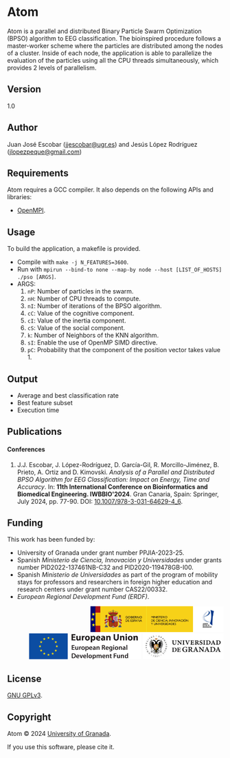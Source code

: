 # Atom

Atom is a parallel and distributed Binary Particle Swarm Optimization (BPSO) algorithm to EEG classification. The bioinspired procedure follows a master-worker scheme where the particles are distributed among the nodes of a cluster. Inside of each node, the application is able to parallelize the evaluation of the particles using all the CPU threads simultaneously, which provides 2 levels of parallelism.

## Version

1.0

## Author

Juan José Escobar ([jjescobar@ugr.es](mailto:jjescobar@ugr.es)) and Jesús López Rodríguez ([jlopezpeque@gmail.com](mailto:jlopezpeque@gmail.com))

## Requirements

Atom requires a GCC compiler. It also depends on the following APIs and libraries:

* [OpenMPI](https://www.open-mpi.org/doc/current/).

## Usage

To build the application, a makefile is provided.

* Compile with `make -j N_FEATURES=3600`.
* Run with `mpirun --bind-to none --map-by node --host [LIST_OF_HOSTS] ./pso [ARGS]`.
* ARGS:
  1. `nP`: Number of particles in the swarm.
  2. `nH`: Number of CPU threads to compute.
  1. `nI`: Number of iterations of the BPSO algorithm.
  1. `cC`: Value of the cognitive component.
  1. `cI`: Value of the inertia component.
  1. `cS`: Value of the social component.
  1. `k`: Number of Neighbors of the KNN algorithm.
  1. `sI`: Enable the use of OpenMP SIMD directive.
  1. `pC`: Probability that the component of the position vector takes value 1.

## Output

* Average and best classification rate
* Best feature subset
* Execution time

## Publications

#### Conferences

1. J.J. Escobar, J. López-Rodríguez, D. García-Gil, R. Morcillo-Jiménez, B. Prieto, A. Ortiz and D. Kimovski. *Analysis of a Parallel and Distributed BPSO Algorithm for EEG Classification: Impact on Energy, Time and Accuracy*. In: **11th International Conference on Bioinformatics and Biomedical Engineering. IWBBIO'2024**. Gran Canaria, Spain: Springer, July 2024, pp. 77-90. DOI: [10.1007/978-3-031-64629-4_6](https://doi.org/10.1007/978-3-031-64629-4_6).

## Funding

This work has been funded by:

* University of Granada under grant number PPJIA-2023-25.
* Spanish *Ministerio de Ciencia, Innovación y Universidades* under grants number PID2022-137461NB-C32 and PID2020-119478GB-I00.
* Spanish *Ministerio de Universidades* as part of the program of mobility stays for professors and researchers in foreign higher education and research centers under grant number CAS22/00332.
* *European Regional Development Fund (ERDF)*.

<div style="text-align: right">
  <img src="https://raw.githubusercontent.com/rotty11/Atom/main/docs/logos/miciu.jpg" height="60">
  <img src="https://raw.githubusercontent.com/rotty11/Atom/main/docs/logos/erdf.png" height="60">
  <img src="https://raw.githubusercontent.com/rotty11/Atom/main/docs/logos/ugr.jpg" height="60">
</div>

## License

[GNU GPLv3](https://www.gnu.org/licenses/gpl-3.0.md).

## Copyright

Atom © 2024 [University of Granada](https://www.ugr.es/).

If you use this software, please cite it.
